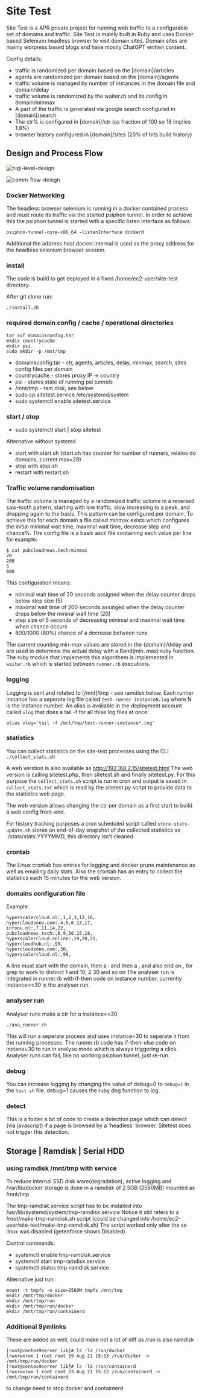 # Site Test

Site Test is a APR private project for running web traffic to a configurable set of domains and traffic.
Site Test is mainly built in Ruby and uses Docker based Selenium headless browser to visit domain sites.
Domain sites are mainly worpress based blogs and have mostly ChatGPT written content.

Config details:
- traffic is randomized per domain based on the [domain]/articles
- agents are randomized per domain based on the [domain]/agents
- traffic volume is managed by number of instances in the domain file and domain/delay
- traffic volume is randomized by the waiter.rb and its config in domain/minmax
- A part of the traffic is generated via google search configured in [domain]/search
- The ctr% is configured in [domain]/ctr (as fraction of 100 so 18 implies 1.8%)
- browser history configured in [domain]/sites (20% of hits build history)

## Design and Process Flow

![higl-level-design](https://github.com/aprutgers/site-test/blob/main/site-test-1.jpg?raw=true)

![comm-flow-design](https://github.com/aprutgers/site-test/blob/main/site-test2.jpg?raw=true)

### Docker Networking

The headless browser selenium is running in a docker contained process and must route its traffic via the 
started psiphon tunnel. In order to achieve this the psiphon tunnel is started with a specific listen interface as follows:

```
psiphon-tunnel-core-x86_64 -listenInterface docker0
```

Additional the address host.docker.internal is used as the proxy address for the headless selenium browser session.

### install
The code is build to get deployed in a fixed /home/ec2-user/site-test directory.

After git clone run:
```
./install.sh
```

### required domain config / cache / operational directories

```
tar xvf domainsconfig.tar
mkdir countrycache
mkdir psi
sudo mkdir -p /mnt/tmp
```
- domainsconfig.tar -  ctr, agents, articles, delay, minmax, search, sites config files per domain
- countrycache - stores proxy IP -> country
- psi - stores state of running psi tunnels
- /mnt/tmp - ram disk, see below
- sudo cp sitetest.service /etc/systemd/system
- sudo systemctl enable sitetest.service

### start / stop

- sudo systemctl start | stop sitetest

Alternative without systemd

- start with start.sh (start.sh has counter for number of runners, relates do domains, current max=29)
- stop with stop.sh
- restart with restart.sh

### Traffic volume randomisation

The traffic volume is managed by a randomized traffic volume in a reversed saw-tooth pattern, starting with low traffic, slow increasing to a peak,
and dropping again to the basis. This pattern can be configured per domain. To achieve this for each domain a file called minmax exists which 
configures the initial minimal wait time, maximal wait time, decrease step and chance%.
The config file is a basic ascii file containing each value per line for example:

```
$ cat pubcloudnews.tech/minmax
20
200
5
800
```
This configuration means:
- minimal wait time of 20 seconds assigned when the delay counter drops below step size (5)
- maximal wait time of 200 seconds assinged when the delay counter drops below the mininal wait time (20)
- step size of 5 seconds of decreasing minimal and maximal wait time when chance occurs
- 800/1000 (80%) chance of a decrease between runs

The current counting min-max values are stored in the {domain}/delay and are used to determine the actual delay with a Rand(min..max) ruby function.
The ruby module that implements this algorithem is implemented in `waiter.rb` which is started between `runner.rb` executions.

### logging

Logging is sent and rotated to [/mnt]/tmp - see ramdisk below.
Each runner instance has a seperate log file called `test-runner-instanceN.log` where N is the instance number.
An alias is available in the deployment account called `vlog` that does a tail -f for all thise log files at once:

```
alias vlog='tail -f /mnt/tmp/test-runner-instance*.log'
```

### statistics
You can collect statistics on the site-test processes using the CLI `./collect_stats.sh`

A web verstion is also available as http://192.168.2.15/sitetest.html
The web version is calling sitetest.php, then sitetest.sh and finally sitetest.py.
For this purpose the `collect_stats.sh` script is run in cron and output is saved in `collect_stats.txt` 
which is read by the sitetest.py script to provide data to the statistics web page.

The web version allows changing the ctr per domain as a first start to build a web config front-end.

For history tracking purposes a cron scheduled script called `store-stats-update.sh` stores an end-of-day snapshot
of the collected statistics as ./stats/stats.YYYYMMD, this directory isn't cleaned.

### crontab 
The Linux crontab has entries for logging and docker prune maintenance as well as emailing daily stats.
Also the crontab has an entry to collect the statistics each 15 minutes for the web version.

### domains configuration file

Example:

```
hyperscalercloud.nl:,1,2,3,12,16,
hypercloudzone.com:,4,5,6,13,17,
infonu.nl:,7,11,14,22,
pubcloudnews.tech:,8,9,10,15,18,
hyperscalercloud.online:,19,20,21,
hypercloudhub.nl:,99,
hypercloudzone.com:,30,
hyperscalercloud.nl:,99,
```

A line must start with the domain, then a : and then a , and also end on , for grep to work to distinct 1 and 10, 2 30 and so on
The analyser run is integrated in runner.rb with if-then code on instance number, currently instance==30 is the analyser run.

### analyser run
Analyser runs make a ctr for a instance==30

```
./ana_runner.sh
```

This will run a seperate process and uses instance=30 to seperate it from the running processes.
The runner.rb code has if-then-else code on instane=30 to run in analyse mode which is always triggering a click.
Analyser runs can fail, like no working psiphon tunnel, just re-run.

### debug 
You can increase logging by changing the value of debug=0 to `debug=1` in the `test.sh` file.
debug=1 causes the ruby dbg function to log.

### detect
This is a folder a bit of code to create a detection page which can detect (via javascript) if a page is browsed by a 'headless' browser.
Sitetest does not trigger this detection.

## Storage | Ramdisk | Serial HDD

### using ramdisk /mnt/tmp with service

To reduce internal SSD disk ware(degradation), active logging and /var/lib/docker storage is done in a ramdisk of 2.5GB (2560MB) 
mounted as /mnt/tmp

The tmp-ramdisk.service script has to be installed into /usr/lib/systemd/system/tmp-ramdisk.service
Notice it still refers to a /root/make-tmp-ramdisk.sh script (could be changed into /home/ec2-user/site-test/make-tmp-ramdisk.sh)
The script worked only after the se linux was disabled (getenforce shows Disabled)

Control commands:
- systemctl enable tmp-ramdisk.service
- systemctl start tmp-ramdisk.service
- systemctl status tmp-ramdisk.service

Alternative just run:
```
mount -t tmpfs -o size=2560M tmpfs /mnt/tmp
mkdir /mnt/tmp/docker
mkdir /mnt/tmp/run
mkdir /mnt/tmp/run/docker
mkdir /mnt/tmp/run/containerd
```

### Additional Symlinks

These are added as well, could make not a lot of diff as /run is also ramdisk

```
[root@centos9server lib]# ls -ld /run/docker
lrwxrwxrwx 1 root root 19 Aug 21 15:13 /run/docker -> /mnt/tmp/run/docker
[root@centos9server lib]# ls -ld /run/containerd
lrwxrwxrwx 1 root root 23 Aug 21 15:13 /run/containerd -> /mnt/tmp/run/containerd
```

to change need to stop docker and containterd

